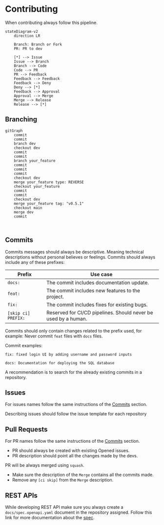 # Contributing

When contributing always follow this pipeline.

```mermaid
stateDiagram-v2
    direction LR
    
    Branch: Branch or Fork
    PR: PR to dev
    
    [*] --> Issue
    Issue --> Branch
    Branch --> Code
    Code --> PR
    PR --> Feedback
    Feedback --> Feedback
    Feedback --> Deny
    Deny --> [*]
    Feedback --> Approval
    Approval --> Merge
    Merge --> Release
    Release --> [*]
```

## Branching

```mermaid
gitGraph
	commit
	commit
	branch dev
	checkout dev
	commit
	commit
	branch your_feature
	commit
	commit
	commit
	checkout dev
	merge your_feature type: REVERSE
	checkout your_feature
	commit
	commit
	checkout dev
	merge your_feature tag: "v0.5.1"
	checkout main
	merge dev
	commit
	
	
```

## Commits

Commits messages should always be descriptive. Meaning technical descriptions without personal believes or feelings. Commits should always include any of these prefixes:

| Prefix              | Use case                                                     |
| ------------------- | ------------------------------------------------------------ |
| `docs:`             | The commit includes documentation update.                    |
| `feat:`             | The commit includes new features to the project.             |
| `fix:`              | The commit includes fixes for existing bugs.                 |
| `[skip ci] PREFIX:` | Reserved for CI/CD pipelines. Should never be used by a human. |

Commits should only contain changes related to the prefix used, for example: Never commit `feat` files with `docs` files.

Commit examples:

```
fix: fixed login UI by adding username and password inputs
```

```
docs: Documentation for deploying the SQL database
```

A recommendation is to search for the already existing commits in a repository.

## Issues

For issues names follow the same instructions of the [Commits](#Commits) section.

Describing issues should follow the issue template for each repository

## Pull Requests

For PR names follow the same instructions of the [Commits](#Commits) section.

- PR should always be created with existing Opened issues.
- PR description should point all the changes made by the devs.

PR will be always merged using `squash`.

- Make sure the description of the `Merge` contains all the commits made.
- Remove any `[ci skip]` from the `Merge` description.

## REST APIs

While developing REST API make sure you always create a `docs/spec.openapi.yaml` document in the repository assigned. Follow this link for more documentation about the [spec](https://swagger.io/specification/).